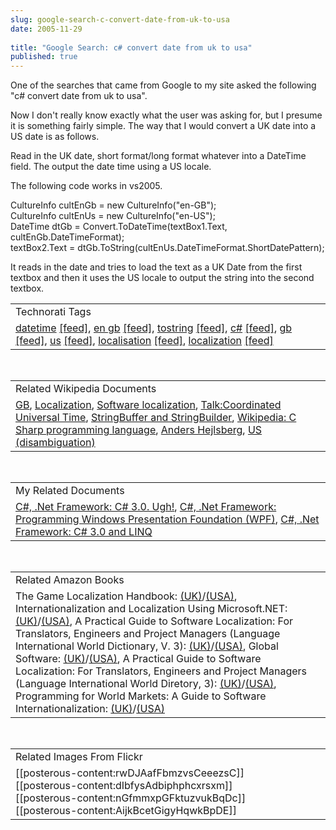 ```yaml
---
slug: google-search-c-convert-date-from-uk-to-usa
date: 2005-11-29
 
title: "Google Search: c# convert date from uk to usa"
published: true
---
```

One of the searches that came from Google to my site asked the following "c# convert date from uk to usa".<p />Now I don't really know exactly what the user was asking for, but I presume it is something fairly simple.  The way that I would convert a UK date into a US date is as follows.<p />Read in the UK date, short format/long format whatever into a DateTime field.  The output the date time using a US locale. <p />The following code works in vs2005.<p />CultureInfo cultEnGb = new CultureInfo("en-GB");<br />CultureInfo cultEnUs = new CultureInfo("en-US");<br />DateTime dtGb = Convert.ToDateTime(textBox1.Text, cultEnGb.DateTimeFormat);<br />textBox2.Text = dtGb.ToString(cultEnUs.DateTimeFormat.ShortDatePattern);<p />It reads in the date and tries to load the text as a UK Date from the first textbox and then it uses the US locale to output the string into the second textbox.<p /><table class="TechnoratiHead TagHeader">
<tr><td>Technorati Tags</td></tr>
<tr class="Technorati"><td>
<a href="https://paul.kinlan.me/tags/datetime" class="Tag" rel="tag">datetime</a> <a href="http://feeds.technorati.com/feed/posts/tag/datetime" class="Tag">[feed]</a>, <a href="https://paul.kinlan.me/tags/en%20gb" class="Tag" rel="tag">en gb</a> <a href="http://feeds.technorati.com/feed/posts/tag/en%20gb" class="Tag">[feed]</a>, <a href="https://paul.kinlan.me/tags/tostring" class="Tag" rel="tag">tostring</a> <a href="http://feeds.technorati.com/feed/posts/tag/tostring" class="Tag">[feed]</a>, <a href="https://paul.kinlan.me/tags/c%23" class="Tag" rel="tag">c#</a> <a href="http://feeds.technorati.com/feed/posts/tag/c%23" class="Tag">[feed]</a>, <a href="https://paul.kinlan.me/tags/gb" class="Tag" rel="tag">gb</a> <a href="http://feeds.technorati.com/feed/posts/tag/gb" class="Tag">[feed]</a>, <a href="https://paul.kinlan.me/tags/us" class="Tag" rel="tag">us</a> <a href="http://feeds.technorati.com/feed/posts/tag/us" class="Tag">[feed]</a>, <a href="https://paul.kinlan.me/tags/localisation" class="Tag" rel="tag">localisation</a> <a href="http://feeds.technorati.com/feed/posts/tag/localisation" class="Tag">[feed]</a>, <a href="https://paul.kinlan.me/tags/localization" class="Tag" rel="tag">localization</a> <a href="http://feeds.technorati.com/feed/posts/tag/localization" class="Tag">[feed]</a>
</td></tr>
</table><br /><table class="TechnoratiHead TagHeader">
<tr><td>Related Wikipedia Documents</td></tr>
<tr class="Technorati"><td>
<a href="http://en.wikipedia.org/wiki/GB" class="Tag" rel="tag">GB</a>, <a href="http://en.wikipedia.org/wiki/Localisation" class="Tag" rel="tag">Localization</a>, <a href="http://en.wikipedia.org/wiki/Software_localization" class="Tag" rel="tag">Software localization</a>, <a href="http://en.wikipedia.org/wiki/Talk:Coordinated_Universal_Time" class="Tag" rel="tag">Talk:Coordinated Universal Time</a>, <a href="http://en.wikipedia.org/wiki/StringBuffer" class="Tag" rel="tag">StringBuffer and StringBuilder</a>, <a href="http://en.wikipedia.org/wiki/C_Sharp_programming_language" class="Tag" rel="tag">Wikipedia: C Sharp programming language</a>, <a href="http://en.wikipedia.org/wiki/Anders_Hejlsberg" class="Tag" rel="tag">Anders Hejlsberg</a>, <a href="http://en.wikipedia.org/wiki/Us" class="Tag" rel="tag">US (disambiguation)</a>
</td></tr>
</table><br /><table class="TechnoratiHead TagHeader">
<tr><td>My Related Documents</td></tr>
<tr class="Technorati"><td>
<a href="http://www.kinlan.co.uk/2005/09/c-30-ugh.html" class="Tag" rel="tag">C#, .Net Framework: C# 3.0. Ugh!</a>, <a href="http://www.kinlan.co.uk/2005/11/programming-windows-presentation.html" class="Tag" rel="tag">C#, .Net Framework: Programming Windows Presentation Foundation (WPF)</a>, <a href="http://www.kinlan.co.uk/2005/09/c-30-and-linq.html" class="Tag" rel="tag">C#, .Net Framework: C# 3.0 and LINQ</a>
</td></tr>
</table><br /><table class="TechnoratiHead TagHeader">
<tr><td>Related Amazon Books</td></tr>
<tr class="Technorati"><td>The Game Localization Handbook: <a href="http://www.amazon.co.uk/exec/obidos/redirect?tag=cnetfra-21&amp;link_code=xm2&amp;camp=2025&amp;creative=165953&amp;path=http://www.amazon.co.uk/gp/redirect.html%253fASIN=1584503432%2526tag=cnetfra-21%2526lcode=xm2%2526cID=2025%2526ccmID=165953%2526location=/o/ASIN/1584503432%25253FSubscriptionId=0CM2PVF6VAHJQKW5G782" class="Tag" rel="tag">(UK)</a>/<a href="http://www.amazon.com/exec/obidos/redirect?tag=cnetfra-20&amp;link_code=xm2&amp;camp=2025&amp;creative=165953&amp;path=http://www.amazon.com/gp/redirect.html%253fASIN=1584503432%2526tag=cnetfra-20%2526lcode=xm2%2526cID=2025%2526ccmID=165953%2526location=/o/ASIN/1584503432%25253FSubscriptionId=0CM2PVF6VAHJQKW5G782" class="Tag" rel="tag">(USA)</a>, Internationalization and Localization Using Microsoft.NET: <a href="http://www.amazon.co.uk/exec/obidos/redirect?tag=cnetfra-21&amp;link_code=xm2&amp;camp=2025&amp;creative=165953&amp;path=http://www.amazon.co.uk/gp/redirect.html%253fASIN=1590590023%2526tag=cnetfra-21%2526lcode=xm2%2526cID=2025%2526ccmID=165953%2526location=/o/ASIN/1590590023%25253FSubscriptionId=0CM2PVF6VAHJQKW5G782" class="Tag" rel="tag">(UK)</a>/<a href="http://www.amazon.com/exec/obidos/redirect?tag=cnetfra-20&amp;link_code=xm2&amp;camp=2025&amp;creative=165953&amp;path=http://www.amazon.com/gp/redirect.html%253fASIN=1590590023%2526tag=cnetfra-20%2526lcode=xm2%2526cID=2025%2526ccmID=165953%2526location=/o/ASIN/1590590023%25253FSubscriptionId=0CM2PVF6VAHJQKW5G782" class="Tag" rel="tag">(USA)</a>, A Practical Guide to Software Localization: For Translators, Engineers and Project Managers (Language International World Dictionary, V. 3): <a href="http://www.amazon.co.uk/exec/obidos/redirect?tag=cnetfra-21&amp;link_code=xm2&amp;camp=2025&amp;creative=165953&amp;path=http://www.amazon.co.uk/gp/redirect.html%253fASIN=1556197438%2526tag=cnetfra-21%2526lcode=xm2%2526cID=2025%2526ccmID=165953%2526location=/o/ASIN/1556197438%25253FSubscriptionId=0CM2PVF6VAHJQKW5G782" class="Tag" rel="tag">(UK)</a>/<a href="http://www.amazon.com/exec/obidos/redirect?tag=cnetfra-20&amp;link_code=xm2&amp;camp=2025&amp;creative=165953&amp;path=http://www.amazon.com/gp/redirect.html%253fASIN=1556197438%2526tag=cnetfra-20%2526lcode=xm2%2526cID=2025%2526ccmID=165953%2526location=/o/ASIN/1556197438%25253FSubscriptionId=0CM2PVF6VAHJQKW5G782" class="Tag" rel="tag">(USA)</a>, Global Software: <a href="http://www.amazon.co.uk/exec/obidos/redirect?tag=cnetfra-21&amp;link_code=xm2&amp;camp=2025&amp;creative=165953&amp;path=http://www.amazon.co.uk/gp/redirect.html%253fASIN=0387977066%2526tag=cnetfra-21%2526lcode=xm2%2526cID=2025%2526ccmID=165953%2526location=/o/ASIN/0387977066%25253FSubscriptionId=0CM2PVF6VAHJQKW5G782" class="Tag" rel="tag">(UK)</a>/<a href="http://www.amazon.com/exec/obidos/redirect?tag=cnetfra-20&amp;link_code=xm2&amp;camp=2025&amp;creative=165953&amp;path=http://www.amazon.com/gp/redirect.html%253fASIN=0387977066%2526tag=cnetfra-20%2526lcode=xm2%2526cID=2025%2526ccmID=165953%2526location=/o/ASIN/0387977066%25253FSubscriptionId=0CM2PVF6VAHJQKW5G782" class="Tag" rel="tag">(USA)</a>, A Practical Guide to Software Localization: For Translators, Engineers and Project Managers (Language International World Diretory, 3): <a href="http://www.amazon.co.uk/exec/obidos/redirect?tag=cnetfra-21&amp;link_code=xm2&amp;camp=2025&amp;creative=165953&amp;path=http://www.amazon.co.uk/gp/redirect.html%253fASIN=155619742X%2526tag=cnetfra-21%2526lcode=xm2%2526cID=2025%2526ccmID=165953%2526location=/o/ASIN/155619742X%25253FSubscriptionId=0CM2PVF6VAHJQKW5G782" class="Tag" rel="tag">(UK)</a>/<a href="http://www.amazon.com/exec/obidos/redirect?tag=cnetfra-20&amp;link_code=xm2&amp;camp=2025&amp;creative=165953&amp;path=http://www.amazon.com/gp/redirect.html%253fASIN=155619742X%2526tag=cnetfra-20%2526lcode=xm2%2526cID=2025%2526ccmID=165953%2526location=/o/ASIN/155619742X%25253FSubscriptionId=0CM2PVF6VAHJQKW5G782" class="Tag" rel="tag">(USA)</a>, Programming for World Markets: A Guide to Software Internationalization: <a href="http://www.amazon.co.uk/exec/obidos/redirect?tag=cnetfra-21&amp;link_code=xm2&amp;camp=2025&amp;creative=165953&amp;path=http://www.amazon.co.uk/gp/redirect.html%253fASIN=0137221908%2526tag=cnetfra-21%2526lcode=xm2%2526cID=2025%2526ccmID=165953%2526location=/o/ASIN/0137221908%25253FSubscriptionId=0CM2PVF6VAHJQKW5G782" class="Tag" rel="tag">(UK)</a>/<a href="http://www.amazon.com/exec/obidos/redirect?tag=cnetfra-20&amp;link_code=xm2&amp;camp=2025&amp;creative=165953&amp;path=http://www.amazon.com/gp/redirect.html%253fASIN=0137221908%2526tag=cnetfra-20%2526lcode=xm2%2526cID=2025%2526ccmID=165953%2526location=/o/ASIN/0137221908%25253FSubscriptionId=0CM2PVF6VAHJQKW5G782" class="Tag" rel="tag">(USA)</a>
</td></tr>
</table><br /><table class="TechnoratiHead TagHeader">
<tr><td>Related Images From Flickr</td></tr>
<tr class="Technorati"><td>
<span style="float: left;">[[posterous-content:rwDJAafFbmzvsCeeezsC]]</span><span style="float: left;">[[posterous-content:dIbfysAdbiphphcxrsxm]]</span><span style="float: left;">[[posterous-content:nGfmmxpGFktuzvukBqDc]]</span><span style="float: left;">[[posterous-content:AijkBcetGigyHqwkBpDE]]</span>
</td></tr>
</table><div class="blogger-post-footer"><img class="posterous_download_image" src="https://blogger.googleusercontent.com/tracker/8109338-113330611019474984?l=www.kinlan.co.uk%2Findex.html" height="1" alt="" width="1" /></div>

